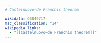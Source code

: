 ```yaml
---
# Castelnuovo–de Franchis theorem

wikidata: Q5049717
msc_classification: "14"
wikipedia_links:
  - "[[Castelnuovo–de Franchis theorem]]"
---
```

